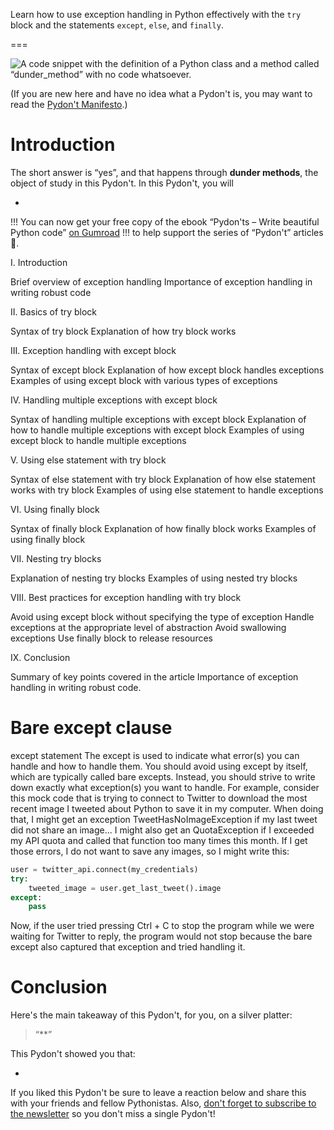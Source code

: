 Learn how to use exception handling in Python effectively with the `try` block and the statements `except`, `else`, and `finally`.

===

![A code snippet with the definition of a Python class and a method called “__dunder_method__” with no code whatsoever.](thumbnail.png)

(If you are new here and have no idea what a Pydon't is, you may want to read the
[Pydon't Manifesto][manifesto].)


# Introduction



The short answer is “yes”, and that happens through **dunder methods**,
the object of study in this Pydon't.
In this Pydon't, you will

 - 


<!--v-->
!!! You can now get your free copy of the ebook “Pydon'ts – Write beautiful Python code” [on Gumroad][gumroad-pydonts]
!!! to help support the series of “Pydon't” articles 💪.
<!--^-->


I. Introduction

Brief overview of exception handling
Importance of exception handling in writing robust code


II. Basics of try block

Syntax of try block
Explanation of how try block works


III. Exception handling with except block

Syntax of except block
Explanation of how except block handles exceptions
Examples of using except block with various types of exceptions


IV. Handling multiple exceptions with except block

Syntax of handling multiple exceptions with except block
Explanation of how to handle multiple exceptions with except block
Examples of using except block to handle multiple exceptions


V. Using else statement with try block

Syntax of else statement with try block
Explanation of how else statement works with try block
Examples of using else statement to handle exceptions


VI. Using finally block

Syntax of finally block
Explanation of how finally block works
Examples of using finally block


VII. Nesting try blocks

Explanation of nesting try blocks
Examples of using nested try blocks


VIII. Best practices for exception handling with try block

Avoid using except block without specifying the type of exception
Handle exceptions at the appropriate level of abstraction
Avoid swallowing exceptions
Use finally block to release resources


IX. Conclusion

Summary of key points covered in the article
Importance of exception handling in writing robust code.



# Bare except clause

except statement
The except is used to indicate what error(s) you can handle and how to handle them.
You should avoid using except by itself, which are typically called bare excepts.
Instead, you should strive to write down exactly what exception(s) you want to handle.
For example, consider this mock code that is trying to connect to Twitter to download the most recent image I tweeted about Python to save it in my computer.
When doing that, I might get an exception TweetHasNoImageException if my last tweet did not share an image...
I might also get an QuotaException if I exceeded my API quota and called that function too many times this month.
If I get those errors, I do not want to save any images, so I might write this:

```py
user = twitter_api.connect(my_credentials)
try:
    tweeted_image = user.get_last_tweet().image
except:
    pass
```

Now, if the user tried pressing Ctrl + C to stop the program while we were waiting for Twitter to reply, the program would not stop because the bare except also captured that exception and tried handling it.



# Conclusion

Here's the main takeaway of this Pydon't, for you, on a silver platter:

 > “**”

This Pydon't showed you that:

 - 

<!-- v -->
If you liked this Pydon't be sure to leave a reaction below and share this with your friends and fellow Pythonistas.
Also, [don't forget to subscribe to the newsletter][subscribe] so you don't miss
a single Pydon't!
<!-- ^ -->

[subscribe]: https://mathspp.com/subscribe
[manifesto]: /blog/pydonts/pydont-manifesto
[gumroad-pydonts]: https://gum.co/pydonts

